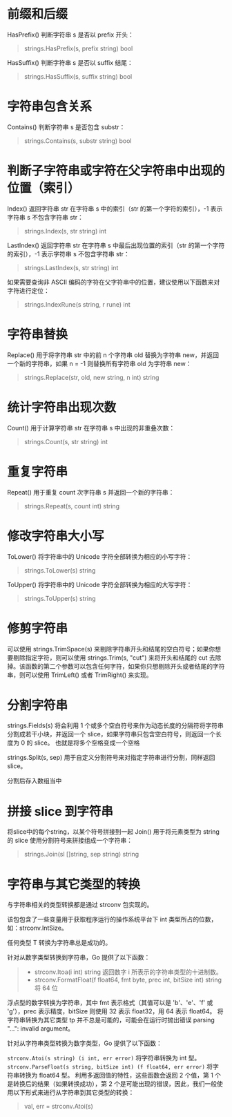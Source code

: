 # 前缀和后缀
HasPrefix() 判断字符串 s 是否以 prefix 开头：
>strings.HasPrefix(s, prefix string) bool

HasSuffix() 判断字符串 s 是否以 suffix 结尾：
>strings.HasSuffix(s, suffix string) bool


# 字符串包含关系

Contains() 判断字符串 s 是否包含 substr：
>strings.Contains(s, substr string) bool



# 判断子字符串或字符在父字符串中出现的位置（索引）
Index() 返回字符串 str 在字符串 s 中的索引（str 的第一个字符的索引），-1 表示字符串 s 不包含字符串 str：
>strings.Index(s, str string) int

LastIndex() 返回字符串 str 在字符串 s 中最后出现位置的索引（str 的第一个字符的索引），-1 表示字符串 s 不包含字符串 str：
>strings.LastIndex(s, str string) int

如果需要查询非 ASCII 编码的字符在父字符串中的位置，建议使用以下函数来对字符进行定位：
>strings.IndexRune(s string, r rune) int


# 字符串替换
Replace() 用于将字符串 str 中的前 n 个字符串 old 替换为字符串 new，并返回一个新的字符串，如果 n = -1 则替换所有字符串 old 为字符串 new：
>strings.Replace(str, old, new string, n int) string


# 统计字符串出现次数
Count() 用于计算字符串 str 在字符串 s 中出现的非重叠次数：
>strings.Count(s, str string) int

# 重复字符串
Repeat() 用于重复 count 次字符串 s 并返回一个新的字符串：
>strings.Repeat(s, count int) string

#  修改字符串大小写
ToLower() 将字符串中的 Unicode 字符全部转换为相应的小写字符：

>strings.ToLower(s) string

ToUpper() 将字符串中的 Unicode 字符全部转换为相应的大写字符：

>strings.ToUpper(s) string


# 修剪字符串
可以使用 strings.TrimSpace(s) 来剔除字符串开头和结尾的空白符号；如果你想要剔除指定字符，则可以使用 strings.Trim(s, "cut") 来将开头和结尾的 cut 去除掉。该函数的第二个参数可以包含任何字符，如果你只想剔除开头或者结尾的字符串，则可以使用 TrimLeft() 或者 TrimRight() 来实现。

# 分割字符串
strings.Fields(s) 将会利用 1 个或多个空白符号来作为动态长度的分隔符将字符串分割成若干小块，并返回一个 slice，如果字符串只包含空白符号，则返回一个长度为 0 的 slice。
也就是将多个空格变成一个空格


strings.Split(s, sep) 用于自定义分割符号来对指定字符串进行分割，同样返回 slice。



分割后存入数组当中


# 拼接 slice 到字符串
将slice中的每个string，以某个符号拼接到一起
Join() 用于将元素类型为 string 的 slice 使用分割符号来拼接组成一个字符串：
>strings.Join(sl []string, sep string) string



# 字符串与其它类型的转换
与字符串相关的类型转换都是通过 strconv 包实现的。

该包包含了一些变量用于获取程序运行的操作系统平台下 int 类型所占的位数，如：strconv.IntSize。

任何类型 T 转换为字符串总是成功的。

针对从数字类型转换到字符串，Go 提供了以下函数：

>* strconv.Itoa(i int) string 返回数字 i 所表示的字符串类型的十进制数。
>* strconv.FormatFloat(f float64, fmt byte, prec int, bitSize int) string 将 64 位

浮点型的数字转换为字符串，其中 fmt 表示格式（其值可以是 'b'、'e'、'f' 或 'g'），prec 表示精度，bitSize 则使用 32 表示 float32，用 64 表示 float64。
将字符串转换为其它类型 tp 并不总是可能的，可能会在运行时抛出错误 parsing "…": invalid argument。

针对从字符串类型转换为数字类型，Go 提供了以下函数：

```strconv.Atoi(s string) (i int, err error)``` 将字符串转换为 int 型。
```strconv.ParseFloat(s string, bitSize int) (f float64, err error)``` 将字符串转换为 float64 型。
利用多返回值的特性，这些函数会返回 2 个值，第 1 个是转换后的结果（如果转换成功），第 2 个是可能出现的错误，因此，我们一般使用以下形式来进行从字符串到其它类型的转换：

>val, err = strconv.Atoi(s)
